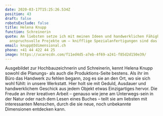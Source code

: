 ```yaml
---
date: 2020-03-17T15:25:26.534Z
position: 43
draft: false
robotsExclude: false
title: Helena Knupp
function: Schreinerin
quote: Am liebsten setze ich mit meinen Ideen und handwerklichen Fähigkeiten
  anspruchsvolle Projekte um – knifflige Spezialanfertigungen sind das Beste.
email: knupp@3dimensional.ch
phone: +41 44 422 44 25
image: https://ucarecdn.com/f11ed4d5-a7eb-4f69-a241-f85d2d150e39/
---
```

Ausgebildet zur Hochbauzeichnerin und Schreinerin, kennt Helena Knupp sowohl die Planungs- als auch die Produktions-Seite bestens. Als ihr im Büro das Handwerk zu fehlen begann, zog es sie an den Ort, wo sie sich wohl fühlt: in unsere Werkstatt. Hier holt sie mit Geduld, Ausdauer und handwerklichem Geschick aus jedem Objekt etwas Einzigartiges hervor. Die Freude an ihrer kreativen Arbeit – genauso wie jene am Unterwegs-sein in der Natur oder nach dem Lesen eines Buches – teilt sie am liebsten mit interessanten Menschen, durch die sie neue, noch unbekannte Dimensionen entdecken kann.